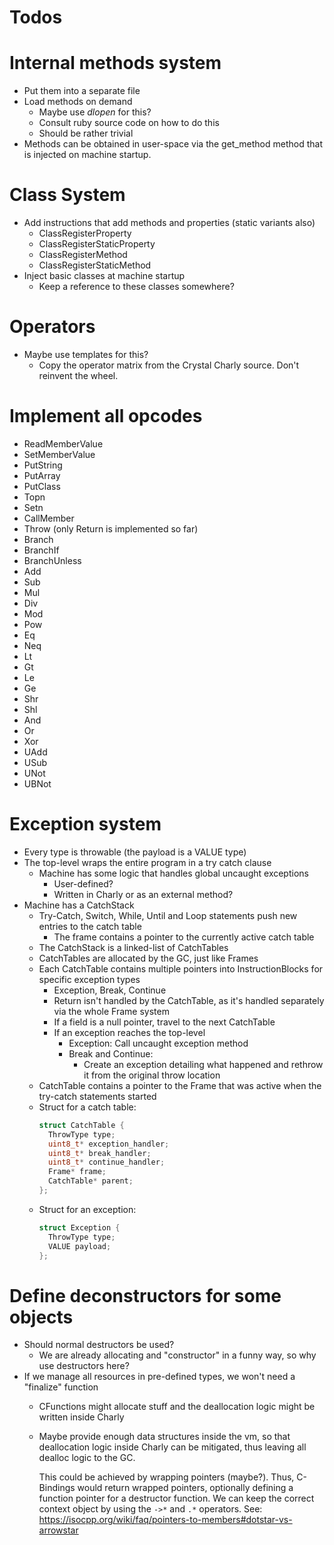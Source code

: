 # Todos

# Internal methods system
- Put them into a separate file
- Load methods on demand
  - Maybe use _dlopen_ for this?
  - Consult ruby source code on how to do this
  - Should be rather trivial
- Methods can be obtained in user-space via the get_method method that is injected
  on machine startup.

# Class System
- Add instructions that add methods and properties (static variants also)
  - ClassRegisterProperty
  - ClassRegisterStaticProperty
  - ClassRegisterMethod
  - ClassRegisterStaticMethod
- Inject basic classes at machine startup
  - Keep a reference to these classes somewhere?

# Operators
- Maybe use templates for this?
  - Copy the operator matrix from the Crystal Charly source. Don't reinvent the wheel.

# Implement all opcodes
- ReadMemberValue
- SetMemberValue
- PutString
- PutArray
- PutClass
- Topn
- Setn
- CallMember
- Throw (only Return is implemented so far)
- Branch
- BranchIf
- BranchUnless
- Add
- Sub
- Mul
- Div
- Mod
- Pow
- Eq
- Neq
- Lt
- Gt
- Le
- Ge
- Shr
- Shl
- And
- Or
- Xor
- UAdd
- USub
- UNot
- UBNot

# Exception system
- Every type is throwable (the payload is a VALUE type)
- The top-level wraps the entire program in a try catch clause
  - Machine has some logic that handles global uncaught exceptions
    - User-defined?
    - Written in Charly or as an external method?
- Machine has a CatchStack
  - Try-Catch, Switch, While, Until and Loop statements push new entries to the catch table
    - The frame contains a pointer to the currently active catch table
  - The CatchStack is a linked-list of CatchTables
  - CatchTables are allocated by the GC, just like Frames
  - Each CatchTable contains multiple pointers into InstructionBlocks for specific exception types
    - Exception, Break, Continue
    - Return isn't handled by the CatchTable, as it's handled separately via the whole Frame system
    - If a field is a null pointer, travel to the next CatchTable
    - If an exception reaches the top-level
      - Exception: Call uncaught exception method
      - Break and Continue:
        - Create an exception detailing what happened and rethrow it from the original throw location
  - CatchTable contains a pointer to the Frame that was active when the try-catch statements started
  - Struct for a catch table:
    ```cpp
    struct CatchTable {
      ThrowType type;
      uint8_t* exception_handler;
      uint8_t* break_handler;
      uint8_t* continue_handler;
      Frame* frame;
      CatchTable* parent;
    };
    ```
  - Struct for an exception:
    ```cpp
    struct Exception {
      ThrowType type;
      VALUE payload;
    };
    ```

# Define deconstructors for some objects
- Should normal destructors be used?
  - We are already allocating and "constructor" in a funny way, so why use destructors here?
- If we manage all resources in pre-defined types, we won't need a "finalize" function
  - CFunctions might allocate stuff and the deallocation logic might be written inside Charly
  - Maybe provide enough data structures inside the vm, so that deallocation logic inside
    Charly can be mitigated, thus leaving all dealloc logic to the GC.

    This could be achieved by wrapping pointers (maybe?). Thus, C-Bindings would return
    wrapped pointers, optionally defining a function pointer for a destructor function.
    We can keep the correct context object by using the `->*` and `.*` operators.
    See: https://isocpp.org/wiki/faq/pointers-to-members#dotstar-vs-arrowstar
